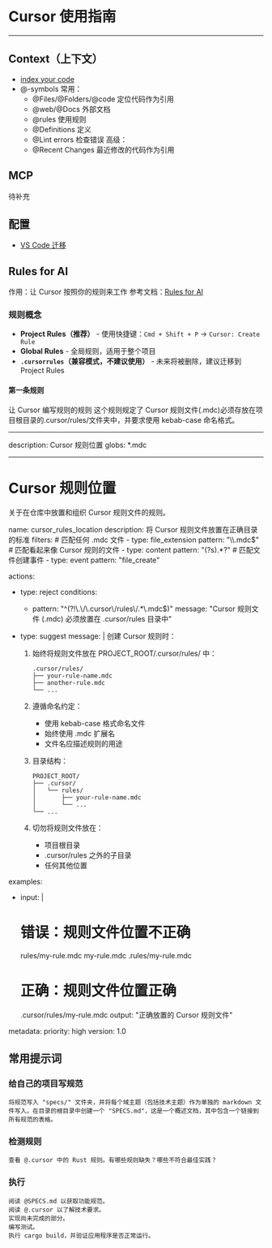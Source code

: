# Cursor 使用指南

---

## Context（上下文）

- [index your code](https://docs.cursor.com/context/codebase-indexing)
- @-symbols
  常用：
  - @Files/@Folders/@code 定位代码作为引用
  - @web/@Docs 外部文档
  - @rules 使用规则
  - @Definitions 定义
  - @Lint errors 检查错误
    高级：
  - @Recent Changes 最近修改的代码作为引用

## MCP

待补充

## 配置

- [VS Code 迁移](https://docs.cursor.com/guides/migration/vscode)

## Rules for AI

作用：让 Cursor 按照你的规则来工作
参考文档：[Rules for AI](https://docs.cursor.com/context/rules-for-ai?ref=ghuntley.com#project-rules-recommended)

### 规则概念

- **Project Rules（推荐）** - 使用快捷键：`Cmd + Shift + P` -> `Cursor: Create Rule`
- **Global Rules** - 全局规则，适用于整个项目
- **`.cursorrules`（兼容模式，不建议使用）** - 未来将被删除，建议迁移到 Project Rules

#### 第一条规则

让 Cursor 编写规则的规则
这个规则规定了 Cursor 规则文件(.mdc)必须存放在项目根目录的.cursor/rules/文件夹中，并要求使用 kebab-case 命名格式。

---

description: Cursor 规则位置
globs: \*.mdc

---

# Cursor 规则位置

关于在仓库中放置和组织 Cursor 规则文件的规则。

<rule>
name: cursor_rules_location
description: 将 Cursor 规则文件放置在正确目录的标准
filters:
  # 匹配任何 .mdc 文件
  - type: file_extension
    pattern: "\\.mdc$"
  # 匹配看起来像 Cursor 规则的文件
  - type: content
    pattern: "(?s)<rule>.*?</rule>"
  # 匹配文件创建事件
  - type: event
    pattern: "file_create"

actions:

- type: reject
  conditions:

  - pattern: "^(?!\\.\\/\\.cursor\\/rules\\/.\*\\.mdc$)"
    message: "Cursor 规则文件 (.mdc) 必须放置在 .cursor/rules 目录中"

- type: suggest
  message: |
  创建 Cursor 规则时：

  1. 始终将规则文件放在 PROJECT_ROOT/.cursor/rules/ 中：

     ```
     .cursor/rules/
     ├── your-rule-name.mdc
     ├── another-rule.mdc
     └── ...
     ```

  2. 遵循命名约定：

     - 使用 kebab-case 格式命名文件
     - 始终使用 .mdc 扩展名
     - 文件名应描述规则的用途

  3. 目录结构：

     ```
     PROJECT_ROOT/
     ├── .cursor/
     │   └── rules/
     │       ├── your-rule-name.mdc
     │       └── ...
     └── ...
     ```

  4. 切勿将规则文件放在：
     - 项目根目录
     - .cursor/rules 之外的子目录
     - 任何其他位置

examples:

- input: |

  # 错误：规则文件位置不正确

  rules/my-rule.mdc
  my-rule.mdc
  .rules/my-rule.mdc

  # 正确：规则文件位置正确

  .cursor/rules/my-rule.mdc
  output: "正确放置的 Cursor 规则文件"

metadata:
priority: high
version: 1.0
</rule>

## 常用提示词

### 给自己的项目写规范

```
将规范写入 "specs/" 文件夹，并将每个域主题（包括技术主题）作为单独的 markdown 文件写入。在目录的根目录中创建一个 "SPECS.md"，这是一个概述文档，其中包含一个链接到所有规范的表格。
```

### 检测规则

```
查看 @.cursor 中的 Rust 规则。有哪些规则缺失？哪些不符合最佳实践？
```

### 执行

```
阅读 @SPECS.md 以获取功能规范。
阅读 @.cursor 以了解技术要求。
实现尚未完成的部分。
编写测试。
执行 cargo build，并验证应用程序是否正常运行。
```
